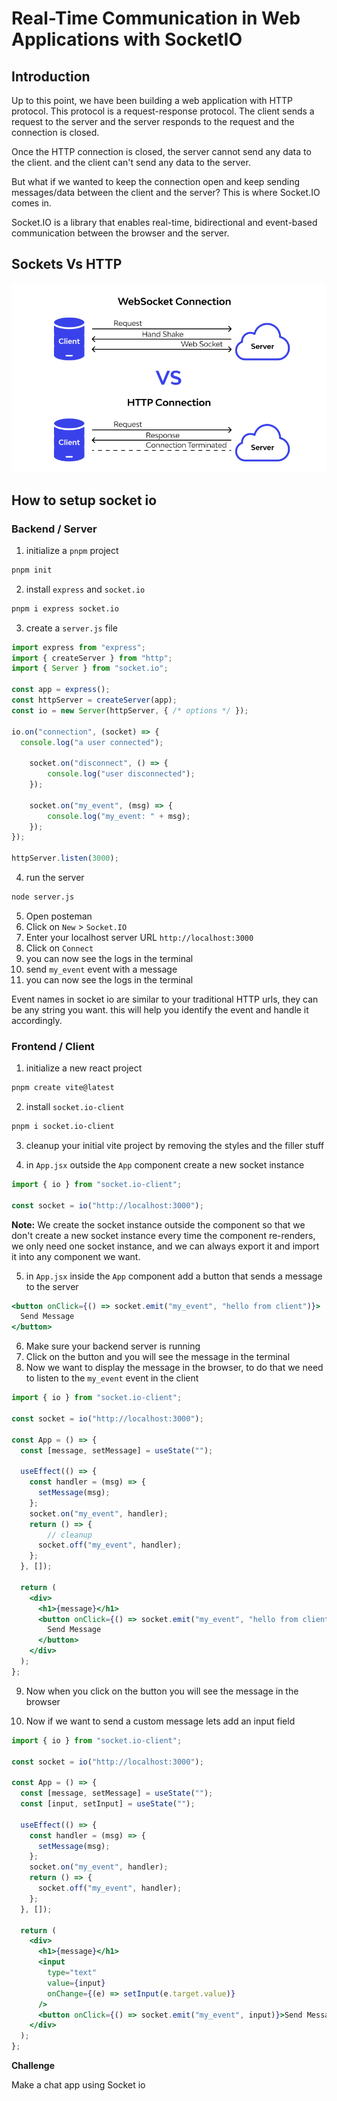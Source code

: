 # Real-Time Communication in Web Applications with SocketIO

## Introduction

Up to this point, we have been building a web application with HTTP protocol. This protocol is a request-response protocol. The client sends a request to the server and the server responds to the request and the connection is closed.

Once the HTTP connection is closed, the server cannot send any data to the client. and the client can't send any data to the server.

But what if we wanted to keep the connection open and keep sending messages/data between the client and the server? This is where Socket.IO comes in.

Socket.IO is a library that enables real-time, bidirectional and event-based communication between the browser and the server.

## Sockets Vs HTTP

![](./HTTP_SOCKET.png)

## How to setup socket io

### Backend / Server

1. initialize a `pnpm` project

```bash
pnpm init
```

2. install `express` and `socket.io`

```bash
pnpm i express socket.io
```

3. create a `server.js` file

```js
import express from "express";
import { createServer } from "http";
import { Server } from "socket.io";

const app = express();
const httpServer = createServer(app);
const io = new Server(httpServer, { /* options */ });

io.on("connection", (socket) => {
  console.log("a user connected");

    socket.on("disconnect", () => {
        console.log("user disconnected");
    });

    socket.on("my_event", (msg) => {
        console.log("my_event: " + msg);
    });
});

httpServer.listen(3000);
```

4. run the server

```bash
node server.js
```

5. Open posteman
6. Click on `New` > `Socket.IO`
7. Enter your localhost server URL `http://localhost:3000`
8. Click on `Connect`
9. you can now see the logs in the terminal
10. send `my_event` event with a message
11. you can now see the logs in the terminal

Event names in socket io are similar to your traditional HTTP urls, they can be any string you want. this will help you identify the event and handle it accordingly.

### Frontend / Client

1. initialize a new react project
    
```bash
pnpm create vite@latest
```
2. install `socket.io-client`

```bash
pnpm i socket.io-client
```

3. cleanup your initial vite project by removing the styles and the filler stuff

4. in `App.jsx` outside the `App` component create a new socket instance

```js
import { io } from "socket.io-client";

const socket = io("http://localhost:3000");
```

**Note:** We create the socket instance outside the component so that we don't create a new socket instance every time the component re-renders, we only need one socket instance, and we can always export it and import it into any component we want.

5. in `App.jsx` inside the `App` component add a button that sends a message to the server

```jsx
<button onClick={() => socket.emit("my_event", "hello from client")}>
  Send Message
</button>
```

6. Make sure your backend server is running
7. Click on the button and you will see the message in the terminal
8. Now we want to display the message in the browser, to do that we need to listen to the `my_event` event in the client

```jsx
import { io } from "socket.io-client";

const socket = io("http://localhost:3000");

const App = () => {
  const [message, setMessage] = useState("");

  useEffect(() => {
    const handler = (msg) => {
      setMessage(msg);
    };
    socket.on("my_event", handler);
    return () => {
        // cleanup
      socket.off("my_event", handler);
    };
  }, []);

  return (
    <div>
      <h1>{message}</h1>
      <button onClick={() => socket.emit("my_event", "hello from client")}>
        Send Message
      </button>
    </div>
  );
};
```

9. Now when you click on the button you will see the message in the browser

10. Now if we want to send a custom message lets add an input field

```jsx
import { io } from "socket.io-client";

const socket = io("http://localhost:3000");

const App = () => {
  const [message, setMessage] = useState("");
  const [input, setInput] = useState("");

  useEffect(() => {
    const handler = (msg) => {
      setMessage(msg);
    };
    socket.on("my_event", handler);
    return () => {
      socket.off("my_event", handler);
    };
  }, []);

  return (
    <div>
      <h1>{message}</h1>
      <input
        type="text"
        value={input}
        onChange={(e) => setInput(e.target.value)}
      />
      <button onClick={() => socket.emit("my_event", input)}>Send Message</button>
    </div>
  );
};
```

**Challenge**

Make a chat app using Socket io
